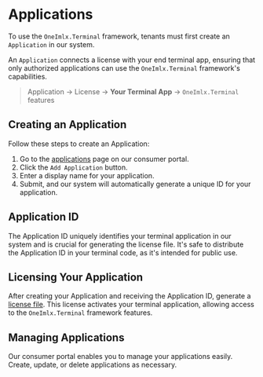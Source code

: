 # Applications
To use the `OneImlx.Terminal` framework, tenants must first create an `Application` in our system.

An `Application` connects a license with your end terminal app, ensuring that only authorized applications can use the `OneImlx.Terminal` framework's capabilities.

> Application -> License -> **Your Terminal App** -> `OneImlx.Terminal` features

## Creating an Application
Follow these steps to create an Application:

1. Go to the [applications](https://www.consumer.perpetualintelligence.com/applications) page on our consumer portal.
2. Click the `Add Application` button.
3. Enter a display name for your application.
4. Submit, and our system will automatically generate a unique ID for your application.

## Application ID
The Application ID uniquely identifies your terminal application in our system and is crucial for generating the license file. It's safe to distribute the Application ID in your terminal code, as it's intended for public use.

## Licensing Your Application
After creating your Application and receiving the Application ID, generate a [license file](../licensing/intro.md). This license activates your terminal application, allowing access to the `OneImlx.Terminal` framework features.

## Managing Applications
Our consumer portal enables you to manage your applications easily. Create, update, or delete applications as necessary.
